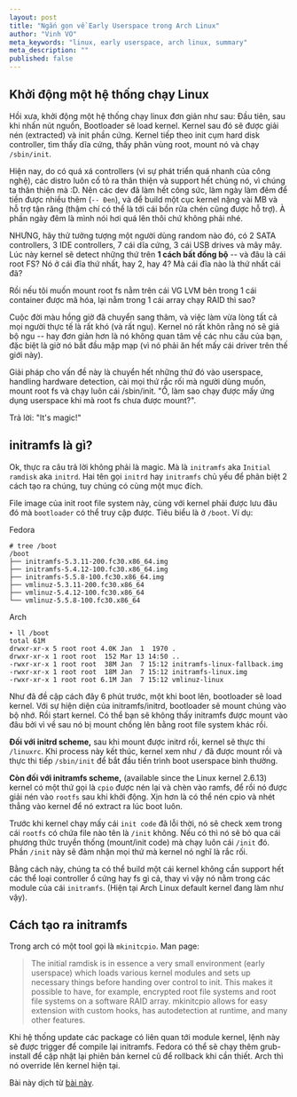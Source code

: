 ```yaml
---
layout: post
title: "Ngắn gọn về Early Userspace trong Arch Linux"
author: "Vinh VO"
meta_keywords: "linux, early userspace, arch linux, summary"
meta_description: ""
published: false
---
```


## Khởi động một hệ thống chạy Linux

Hồi xưa, khởi động một hệ thống chạy linux đơn giản như sau: Đầu tiên, sau khi nhấn nút nguồn, Bootloader sẽ load kernel. Kernel sau đó sẽ được giải nén (extracted) và init phần cứng. Kernel tiếp theo init cụm hard disk controller, tìm thấy dĩa cứng, thấy phân vùng root, mount nó và chạy `/sbin/init`.

Hiện nay, do có quá xá controllers (vì sự phát triển quá nhanh của công nghệ), các distro luôn cố tỏ ra thân thiện và support hết chúng nó, vì chúng ta thân thiện mà :D. Nên các dev đã làm hết công sức, làm ngày làm đêm để tiền được nhiều thêm (`-- Đen`), và để build một cục kernel nặng vài MB và hỗ trợ tận răng (thậm chí có thể là tới cái bồn rửa chén cũng được hỗ trợ). À phần ngày đêm là mình nói hơi quá lên thôi chứ không phải nhé.

NHƯNG, hãy thử tưởng tượng một người dùng random nào đó, có 2 SATA controllers, 3 IDE controllers, 7 cái dĩa cứng, 3 cái USB drives và mây mây. Lúc này kernel sẽ detect những thứ trên **1 cách bất đồng bộ** -- và đâu là cái root FS? Nó ở cái đĩa thứ nhất, hay 2, hay 4? Mà cái đĩa nào là thứ nhất cái đã?

Rồi nếu tôi muốn mount root fs nằm trên cái VG LVM bên trong 1 cái container được mã hóa, lại nằm trong 1 cái array chạy RAID thì sao?

Cuộc đời màu hồng giờ đã chuyển sang thâm, và việc làm vừa lòng tất cả mọi người thực tế là rất khó (và rất ngu). Kernel nó rất khôn rằng nó sẽ giả bộ ngu -- hay đơn giản hơn là nó không quan tâm về các nhu cầu của bạn, đặc biệt là giờ nó bắt đầu mập mạp (vì nó phải ăn hết mấy cái driver trên thế giới này).

Giải pháp cho vấn đề này là chuyển hết những thứ đó vào userspace, handling hardware detection, cài mọi thứ rắc rối mà người dùng muốn, mount root fs và chạy luôn cái /sbin/init. "Ồ, làm sao chạy được mấy ứng dụng userspace khi mà root fs chưa được mount?".

Trả lời: "It's magic!"

## initramfs là gì?

Ok, thực ra câu trả lời không phải là magic. Mà là `initramfs` aka `Initial ramdisk` aka `initrd`. Hai tên gọi `initrd` hay `initramfs` chủ yếu để phân biệt 2 cách tạo ra chúng, tuy chúng có cùng một mục đích.

File image của init root file system này, cùng với kernel phải được lưu đâu đó mà `bootloader` có thể truy cập được. Tiêu biểu là ở `/boot`. Ví dụ:

Fedora

```
# tree /boot
/boot
├── initramfs-5.3.11-200.fc30.x86_64.img
├── initramfs-5.4.12-100.fc30.x86_64.img
├── initramfs-5.5.8-100.fc30.x86_64.img
├── vmlinuz-5.3.11-200.fc30.x86_64
├── vmlinuz-5.4.12-100.fc30.x86_64
└── vmlinuz-5.5.8-100.fc30.x86_64
```

Arch

```
‣ ll /boot
total 61M
drwxr-xr-x 5 root root 4.0K Jan  1  1970 .
drwxr-xr-x 1 root root  152 Mar 13 14:50 ..
-rwxr-xr-x 1 root root  38M Jan  7 15:12 initramfs-linux-fallback.img
-rwxr-xr-x 1 root root  18M Jan  7 15:12 initramfs-linux.img
-rwxr-xr-x 1 root root 6.1M Jan  7 15:12 vmlinuz-linux
```

Như đã đề cập cách đây 6 phút trước, một khi boot lên, bootloader sẽ load kernel. Với sự hiện diện của initramfs/initrd, bootloader sẽ mount chúng vào bộ nhớ. Rồi start kernel. Có thể bạn sẽ không thấy initramfs được mount vào đâu bởi vì về sau nó bị mount chồng lên bằng root file system khác rồi.

**Đối với initrd scheme,** sau khi mount được initrd rồi, kernel sẽ thực thi `/linuxrc`. Khi process này kết thúc, kernel xem như `/` đã được mount rồi và thực thi tiếp `/sbin/init` để bắt đầu tiến trình boot userspace bình thường.

**Còn đối với initramfs scheme,** (available since the Linux kernel 2.6.13) kernel có một thứ gọi là `cpio` được nén lại và chèn vào ramfs, để rồi nó được giải nén vào `rootfs` sau khi khởi động. Xịn hơn là có thể nén cpio và nhét thẳng vào kernel để nó extract ra lúc boot luôn.

Trước khi kernel chạy mấy cái `init code` đã lỗi thời, nó sẽ check xem trong cái `rootfs` có chứa file nào tên là `/init` không. Nếu có thì nó sẽ bỏ qua cái phương thức truyền thống (mount/init code) mà chạy luôn cái `/init` đó. Phần `/init` này sẽ đảm nhận mọi thứ mà kernel nó nghĩ là rắc rối.

Bằng cách này, chúng ta có thể build một cái kernel không cần support hết các thể loại controller ổ cứng hay fs gì cả, thay vì vậy nó nằm trong các module của cái `initramfs`. (Hiện tại Arch Linux default kernel đang làm như vậy).

## Cách tạo ra initramfs

Trong arch có một tool gọi là `mkinitcpio`. Man page:

> The initial ramdisk is in essence a very small environment (early userspace) which loads various kernel modules and sets up necessary things before handing over control to init. This makes it possible to have, for example, encrypted root file systems and root file systems on a software RAID array. mkinitcpio allows for easy extension with custom hooks, has autodetection at runtime, and many other features.

Khi hệ thống update các package có liên quan tới module kernel, lệnh này sẽ được trigger để compile lại initramfs. Fedora có thể sẽ chạy thêm grub-install để cập nhật lại phiên bản kernel cũ để rollback khi cần thiết. Arch thì nó override lên kernel hiện tại.

Bài này dịch từ [bài này](https://web.archive.org/web/20150430223035/http://archlinux.me/brain0/2010/02/13/early-userspace-in-arch-linux/).
